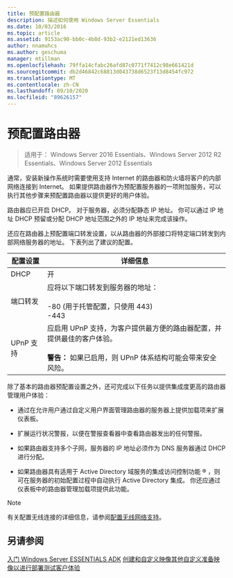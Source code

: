 ```yaml
---
title: 预配置路由器
description: 描述如何使用 Windows Server Essentials
ms.date: 10/03/2016
ms.topic: article
ms.assetid: 9153ac90-bb0c-4b8d-93b2-e2121ed13636
author: nnamuhcs
ms.author: geschuma
manager: mtillman
ms.openlocfilehash: 79ffa14cfabc26afd87c0771f7412c98e661421d
ms.sourcegitcommit: db2d46842c68813d043738d6523f13d8454fc972
ms.translationtype: MT
ms.contentlocale: zh-CN
ms.lasthandoff: 09/10/2020
ms.locfileid: "89626157"
---
```

# <a name="preconfiguring-a-router"></a>预配置路由器

>适用于： Windows Server 2016 Essentials、Windows Server 2012 R2 Essentials、Windows Server 2012 Essentials

通常，安装新操作系统时需要使用支持 Internet 的路由器和防火墙将客户的内部网络连接到 Internet。 如果提供路由器作为预配置服务器的一项附加服务，可以执行其他步骤来预配置路由器以提供更好的用户体验。

 路由器应已开启 DHCP。 对于服务器，必须分配静态 IP 地址。 你可以通过 IP 地址 DHCP 预留或分配 DHCP 地址范围之外的 IP 地址来完成该操作。

 还应在路由器上预配置端口转发设置，以从路由器的外部接口将特定端口转发到内部网络服务器的地址。 下表列出了建议的配置。

|配置设置|详细信息|
|---------------------------|-------------|
|DHCP|开|
|端口转发|应将以下端口转发到服务器的地址：<br /><br /> -80 (用于托管配置，只使用 443) <br />-443|
|UPnP 支持|应启用 UPnP 支持，为客户提供最方便的路由器配置，并提供最佳的客户体验。<br /><br /> **警告：** 如果已启用，则 UPnP 体系结构可能会带来安全风险。|

 除了基本的路由器预配置设置之外，还可完成以下任务以提供集成度更高的路由器管理用户体验：

-   通过在允许用户通过自定义用户界面管理路由器的服务器上提供加载项来扩展仪表板。

-   扩展运行状况警报，以便在警报查看器中查看路由器发出的任何警报。

-   如果路由器支持多个子网，服务器的 IP 地址必须作为 DNS 服务器通过 DHCP 进行分配。

-   如果路由器具有适用于 Active Directory 域服务的集成访问控制功能 &reg; ，则可在服务器的初始配置过程中自动执行 Active Directory 集成。 你还应通过仪表板中的路由器管理加载项提供此功能。

> [!NOTE]
>  有关配置无线连接的详细信息，请参阅[配置无线网络支持](Configure-Support-for-a-Wireless-Network.md)。

## <a name="see-also"></a>另请参阅
 [入门 Windows Server ESSENTIALS ADK](Getting-Started-with-the-Windows-Server-Essentials-ADK.md) [创建和自定义映像](Creating-and-Customizing-the-Image.md)[其他自定义](Additional-Customizations.md)[准备映像以进行部署](Preparing-the-Image-for-Deployment.md)[测试客户体验](Testing-the-Customer-Experience.md)